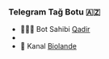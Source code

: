 ### Telegram Tağ Botu 🇦🇿

- 👨🏻‍💻 Bot Sahibi [Qadir](https://t.me/nesirovqadirofficiall)
-
- 🔮 Kanal [Biolande](https://t.me/biolande)
